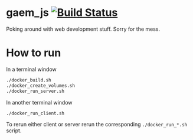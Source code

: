 # gaem_js [![Build Status](https://img.shields.io/github/workflow/status/Raattis/gaem_js/CI)](https://github.com/Raattis/gaem_js/actions)
Poking around with web development stuff. Sorry for the mess.

# How to run

In a terminal window
```sh
./docker_build.sh
./docker_create_volumes.sh
./docker_run_server.sh
```

In another terminal window
```sh
./docker_run_client.sh
```

To rerun either client or server rerun the corresponding `./docker_run_*.sh` script.
